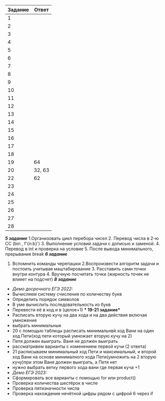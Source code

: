  | Задание  | Ответ |
 | ------ | ------ |
 | 1 |  |
 | 2 |  |
 | 3 |  |
 | 4 |  |
 | 5 |  |
 | 6 |  |
 | 7 |  |
 | 8 |  |
 | 9 |  |
 | 10 |  |
 | 11 |  |
 | 12 |  |
 | 13 |  |
 | 14 |  |
 | 15 |  |
 | 16 |  |
 | 17 |  |
 | 18 |  |
 | 19 | 64 |
 | 20 | 32, 63 |
 | 22 | 62 |
 | 23 |  |
 | 24 |  |
 | 25 |  |
 | 26 |  |
 | 27 |  |
 | 28 |  |
 
 __*5 задание*__
 1.Организовать цикл перебора чисел 2. Перевод числа в 2-ю СС (bin , f'{n:b}') 3. Выполнение условий задачи с дописью и заменой. 4. Перевод в int и проверка на условие 5. После вывода минимального, прерывание break
 __*6  задание*__	
1. Вспомнить команды черепашки 2.Воспроизвести алгоритм задачи и постоить учитывая маштабирование 3. Расставить сами точки внутри контура 4. Вручную посчитать точки (жирность точек не влияет на подсчет)
 __*8 задание*__
* *Демо досрочного ЕГЭ 2022:*
* Вычисляем систему счисления по количеству букв
* Определить порядок символов
* В уме вычислить последовательность из букв
* Перевести её в код и в (целое+1)
__* 19-21 задание*__
* Расписать вторую кучу на два хода и на два действия включая умножение
* выбрать минимальные
* 20 с помощью таблицы расписать минимальнвй ход Вани на один ход Пети(ход пети который умножает вторую кучу на 2)
* Петя должен выиграть. Ваня не должен выиграть 
* рассматривем варианты с изменением первой кучи (2 ответа)
* 21 расписываем минимальный ход Пети и максимальный, и второй ход Вани на основе минималного хода Пети(умножить на 2 вторую кучу)при этом Ваня должен выиграть, а Петя нет
* нужно выбрать ветку первого хода вани где первая куча +1
* *Демо ЕГЭ 2023:*
* Сформировать все варианты с помощью for или product()
* Проверка количества шестёрок в числе
* Проверка пятизначности числа
* Проверка нахождения нечётной цифры рядом с цифрой 6 через if
